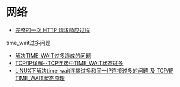 网络
====

- [完整的一次 HTTP 请求响应过程](https://juejin.im/post/5b10be81518825139e0d8160)

time_wait过多问题

- [解决TIME_WAIT过多造成的问题](https://www.cnblogs.com/dadonggg/p/8778318.html)
- [TCP/IP详解--TCP连接中TIME_WAIT状态过多](https://blog.csdn.net/yusiguyuan/article/details/21445883)
- [LINUX下解决time_wait连接过多和同一IP连接过多的问题 及 TCP/IP TIME_WAIT状态原理](http://blog.51cto.com/12223582/1874919)